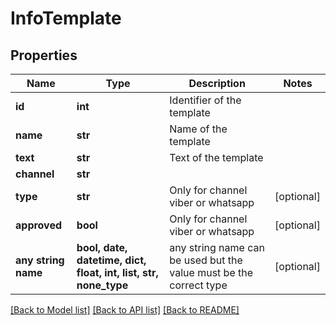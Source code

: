 # InfoTemplate


## Properties
Name | Type | Description | Notes
------------ | ------------- | ------------- | -------------
**id** | **int** | Identifier of  the template | 
**name** | **str** | Name of the template | 
**text** | **str** | Text of the template | 
**channel** | **str** |  | 
**type** | **str** | Only for channel viber or whatsapp | [optional] 
**approved** | **bool** | Only for channel viber or whatsapp | [optional] 
**any string name** | **bool, date, datetime, dict, float, int, list, str, none_type** | any string name can be used but the value must be the correct type | [optional]

[[Back to Model list]](../../README.md#models) [[Back to API list]](../../README.md#available-methods) [[Back to README]](../../README.md)


